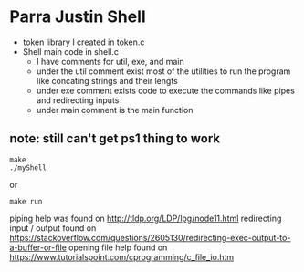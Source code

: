 # Parra Justin Shell

- token library I created in token.c
- Shell main code in shell.c
  - I have comments for util, exe, and main
  - under the util comment exist most of the utilities to run the program like concating strings and their lengts
  - under exe comment exists code to execute the commands like pipes and redirecting inputs
  - under main comment is the main function

## note: still can't get ps1 thing to work

```
make 
./myShell
```

or 

```
make run
```

piping help was found on http://tldp.org/LDP/lpg/node11.html
redirecting input / output found on https://stackoverflow.com/questions/2605130/redirecting-exec-output-to-a-buffer-or-file
opening file help found on https://www.tutorialspoint.com/cprogramming/c_file_io.htm